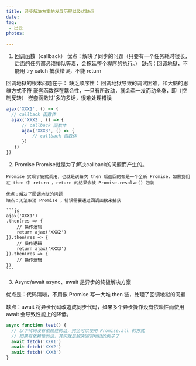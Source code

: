 ```yaml
---
title: 异步解决方案的发展历程以及优缺点
date:
tag:
 - 出云
photos:
 
---
```

<!-- 引言（简介） -->
  
<!--more-->

<!-- 详细内容 -->
1. 回调函数（callback）
  优点：解决了同步的问题（只要有一个任务耗时很长，后面的任务都必须排队等着，会拖延整个程序的执行。）
  缺点：回调地狱，不能用 try catch 捕获错误，不能 return
 
  回调地狱的根本问题在于：
  缺乏顺序性： 回调地狱导致的调试困难，和大脑的思维方式不符
  嵌套函数存在耦合性，一旦有所改动，就会牵一发而动全身，即（控制反转）
  嵌套函数过`多的多话，很难处理错误
  
  ```js
  ajax('XXX1', () => {
    // callback 函数体
    ajax('XXX2', () => {
        // callback 函数体
        ajax('XXX3', () => {
            // callback 函数体
        })
     })
  })
  ```

  2. Promise
    Promise就是为了解决callback的问题而产生的。

    Promise 实现了链式调用，也就是说每次 then 后返回的都是一个全新 Promise，如果我们在 then 中 return ，return 的结果会被 Promise.resolve() 包装

    优点：解决了回调地狱的问题
    缺点：无法取消 Promise ，错误需要通过回调函数来捕获

    ```js
    ajax('XXX1')
    .then(res => {
        // 操作逻辑
        return ajax('XXX2')
    }).then(res => {
        // 操作逻辑
        return ajax('XXX3')
    }).then(res => {
        // 操作逻辑
    })
    ```
  3. Async/await
  async、await 是异步的终极解决方案

  优点是：代码清晰，不用像 Promise 写一大堆 then 链，处理了回调地狱的问题

  缺点：await 将异步代码改造成同步代码，如果多个异步操作没有依赖性而使用 await 会导致性能上的降低。
  ```js
  async function test() {
    // 以下代码没有依赖性的话，完全可以使用 Promise.all 的方式
    // 如果有依赖性的话，其实就是解决回调地狱的例子了
    await fetch('XXX1')
    await fetch('XXX2')
    await fetch('XXX3')
  }
  ```